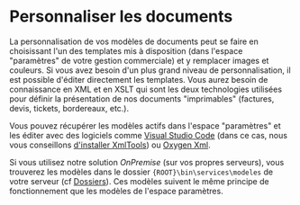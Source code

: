 # Personnaliser les documents

La personnalisation de vos modèles de documents peut se faire en choisissant l'un des templates mis à disposition (dans l'espace "paramètres" de votre gestion commerciale) et y remplacer images et couleurs. Si vous avez besoin d'un plus grand niveau de personnalisation, il est possible d'éditer directement les templates. Vous aurez besoin de connaissance en XML et en XSLT qui sont les deux technologies utilisées pour définir la présentation de nos documents "imprimables" (factures, devis, tickets, bordereaux, etc.).

Vous pouvez récupérer les modèles actifs dans l'espace "paramètres" et les éditer avec des logiciels comme [Visual Studio Code](https://code.visualstudio.com/ "Visual Studio Code") (dans ce cas, nous vous conseillons [d'installer XmlTools](https://marketplace.visualstudio.com/items?itemName=DotJoshJohnson.xml)) ou [Oxygen Xml](https://www.oxygenxml.com/).

Si vous utilisez notre solution _OnPremise_ (sur vos propres serveurs), vous trouverez les modèles dans le dossier `{ROOT}\bin\services\modeles` de votre serveur (cf [Dossiers](../onpremise/dossier.md)). Ces modèles suivent le même principe de fonctionnement que les modèles de l'espace paramètres.